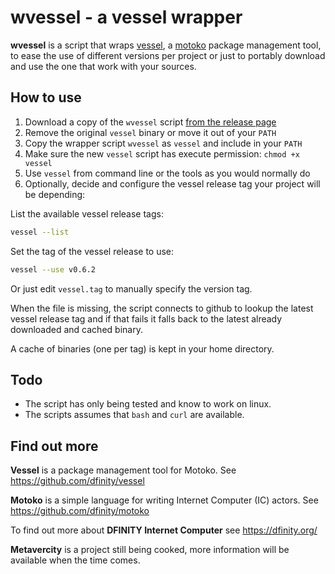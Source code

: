 # wvessel - a vessel wrapper

**wvessel** is a script that wraps [vessel](https://github.com/dfinity/vessel), a [motoko](https://sdk.dfinity.org/docs/language-guide/motoko.html) package management tool, to ease the use of different versions per project or just to portably download and use the one that work with your sources.

## How to use

1. Download a copy of the `wvessel` script [from the release page](https://github.com/metavercity/wvessel/releases)
2. Remove the original `vessel` binary or move it out of your `PATH`
3. Copy the wrapper script `wvessel` as `vessel` and include in your `PATH`
4. Make sure the new `vessel` script has execute permission: `chmod +x vessel`
5. Use `vessel` from command line or the tools as you would normally do
6. Optionally, decide and configure the vessel release tag your project will be depending:

List the available vessel release tags:

```bash
vessel --list
```

Set the tag of the vessel release to use:

```bash
vessel --use v0.6.2
```

Or just edit `vessel.tag` to manually specify the version tag.

When the file is missing, the script connects to github to lookup the latest vessel release tag and if that fails 
it falls back to the latest already downloaded and cached binary.

A cache of binaries (one per tag) is kept in your home directory.

## Todo

* The script has only being tested and know to work on linux.
* The scripts assumes that `bash` and `curl` are available.

## Find out more

**Vessel** is a package management tool for Motoko. See https://github.com/dfinity/vessel 

**Motoko** is a simple language for writing Internet Computer (IC) actors. See https://github.com/dfinity/motoko

To find out more about **DFINITY Internet Computer** see https://dfinity.org/

**Metavercity** is a project still being cooked, more information will be available when the time comes.

